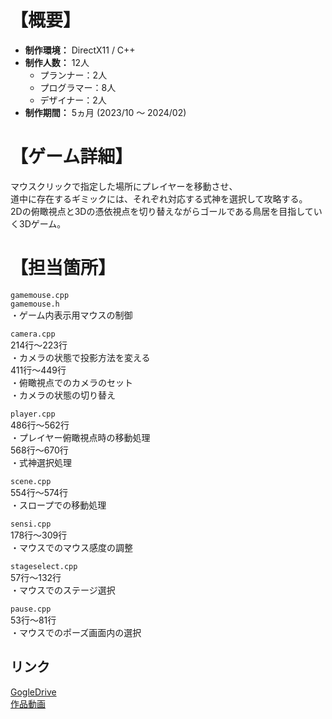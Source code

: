 # 【概要】
- **制作環境：** DirectX11 / C++
- **制作人数：** 12人
  - プランナー：2人
  - プログラマー：8人
  - デザイナー：2人
- **制作期間：** 5ヵ月 (2023/10 ～ 2024/02)


# 【ゲーム詳細】  
マウスクリックで指定した場所にプレイヤーを移動させ、  
道中に存在するギミックには、それぞれ対応する式神を選択して攻略する。  
2Dの俯瞰視点と3Dの憑依視点を切り替えながらゴールである鳥居を目指していく3Dゲーム。  

# 【担当箇所】
`gamemouse.cpp`  
`gamemouse.h`  
・ゲーム内表示用マウスの制御

`camera.cpp`  
214行～223行  
・カメラの状態で投影方法を変える  
411行～449行  
・俯瞰視点でのカメラのセット  
・カメラの状態の切り替え  

`player.cpp`  
486行～562行  
・プレイヤー俯瞰視点時の移動処理  
568行～670行  
・式神選択処理  

`scene.cpp`  
554行～574行  
・スロープでの移動処理  

`sensi.cpp`  
178行～309行  
・マウスでのマウス感度の調整  

`stageselect.cpp`  
57行～132行  
・マウスでのステージ選択  

`pause.cpp`  
53行～81行  
・マウスでのポーズ画面内の選択  
  

## リンク
[GogleDrive](https://drive.google.com/drive/folders/1LClwaJxzeFm79CWgbg9bYNiG4qeAL9n4)  
[作品動画](https://drive.google.com/file/d/1P7Hiw7MZcTG9gSj08jlTa9gQnslmgHA8)
